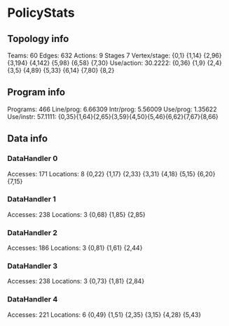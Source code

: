 # PolicyStats
## Topology info
Teams:		60
Edges:		632
Actions:	9
Stages		7
Vertex/stage:	{0,1} {1,14} {2,96} {3,194} {4,142} {5,98} {6,58} {7,30} 
Use/action:	30.2222: {0,36} {1,9} {2,4} {3,5} {4,89} {5,33} {6,14} {7,80} {8,2} 

## Program info
Programs:	466
Line/prog:	6.66309
Intr/prog:	5.56009
Use/prog:	1.35622
Use/instr:	57.1111: {0,35}{1,64}{2,65}{3,59}{4,50}{5,46}{6,62}{7,67}{8,66}

## Data info

### DataHandler 0
Accesses:	171
Locations:	8
{0,22} {1,17} {2,33} {3,31} {4,18} {5,15} {6,20} {7,15} 

### DataHandler 1
Accesses:	238
Locations:	3
{0,68} {1,85} {2,85} 

### DataHandler 2
Accesses:	186
Locations:	3
{0,81} {1,61} {2,44} 

### DataHandler 3
Accesses:	238
Locations:	3
{0,73} {1,81} {2,84} 

### DataHandler 4
Accesses:	221
Locations:	6
{0,49} {1,51} {2,35} {3,15} {4,28} {5,43} 